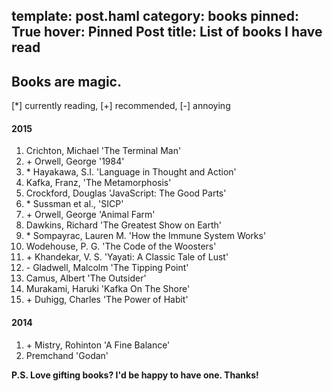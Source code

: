template: post.haml
category: books
pinned: True
hover: Pinned Post
title: List of books I have read
---
Books are magic.
---

[\*] currently reading, [+] recommended, [-] annoying

#### 2015

1. Crichton, Michael 'The Terminal Man'
2. \+ Orwell, George '1984'
3. \* Hayakawa, S.I. 'Language in Thought and Action'
4. Kafka, Franz, 'The Metamorphosis'
5. Crockford, Douglas 'JavaScript: The Good Parts'
6. \* Sussman et al., 'SICP'
7. \+ Orwell, George 'Animal Farm'
8. Dawkins, Richard 'The Greatest Show on Earth'
9. \* Sompayrac, Lauren M. 'How the Immune System Works'
10. Wodehouse, P. G. 'The Code of the Woosters'
11. \+ Khandekar, V. S. 'Yayati: A Classic Tale of Lust'
12. \- Gladwell, Malcolm 'The Tipping Point'
13. Camus, Albert 'The Outsider'
14. Murakami, Haruki 'Kafka On The Shore'
15. \+ Duhigg, Charles 'The Power of Habit'

#### 2014

1. \+ Mistry, Rohinton 'A Fine Balance'
2. Premchand 'Godan'

**P.S. Love gifting books? I'd be happy to have one. Thanks!**
